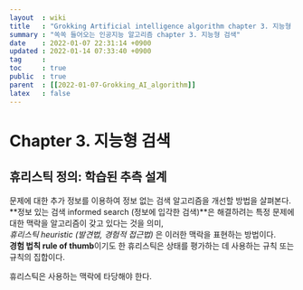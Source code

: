 ```yaml
---
layout  : wiki
title   : "Grokking Artificial intelligence algorithm chapter 3. 지능형 검색"
summary : "쏙쏙 들어오는 인공지능 알고리즘 chapter 3. 지능형 검색"
date    : 2022-01-07 22:31:14 +0900
updated : 2022-01-14 07:33:40 +0900
tag     :  
toc     : true
public  : true
parent  : [[2022-01-07-Grokking_AI_algorithm]]
latex   : false
---
```


# Chapter 3. 지능형 검색 

## 휴리스틱 정의: 학습된 추측 설계

문제에 대한 추가 정보를 이용하여 정보 없는 검색 알고리즘을 개선할 방법을 살펴본다.  
**정보 있는 검색 informed search (정보에 입각한 검색)**은 해결하려는 특정 문제에 대한 맥락을 알고리즘이 갖고 있다는 것을 의미,  
*휴리스틱 heuristic (발견법, 경험적 접근법)* 은 이러한 맥락을 표현하는 방법이다.  
**경험 법칙 rule of thumb**이기도 한 휴리스틱은 상태를 평가하는 데 사용하는 규칙 또는 규칙의 집합이다.  

휴리스틱은 사용하는 맥락에 타당해야 한다.  


